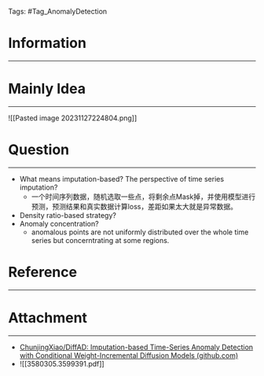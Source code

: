 Tags: #Tag_AnomalyDetection
# Information
---


# Mainly Idea
---
![[Pasted image 20231127224804.png]]

# Question
---
- What means imputation-based? The perspective of time series imputation?
	- 一个时间序列数据，随机选取一些点，将剩余点Mask掉，并使用模型进行预测，预测结果和真实数据计算loss，差距如果太大就是异常数据。
- Density ratio-based strategy?
- Anomaly concentration?
	- anomalous points are not uniformly distributed over the whole time series but concerntrating at some regions.

# Reference
---


# Attachment
---
- [ChunjingXiao/DiffAD: Imputation-based Time-Series Anomaly Detection with Conditional Weight-Incremental Diffusion Models (github.com)](https://github.com/ChunjingXiao/DiffAD)
- ![[3580305.3599391.pdf]]